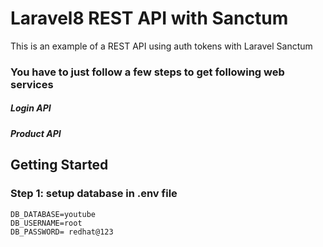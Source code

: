 # Laravel8 REST API with Sanctum
This is an example of a REST API using auth tokens with Laravel Sanctum

### You have to just follow a few steps to get following web services
##### Login API

##### Product API

## Getting Started
### Step 1: setup database in .env file

```` 
DB_DATABASE=youtube
DB_USERNAME=root
DB_PASSWORD= redhat@123
````